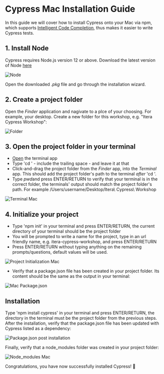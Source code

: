 # Cypress Mac Installation Guide

In this guide we will cover how to install Cypress onto your Mac via npm, which supports [Intelligent Code Completion](https://docs.cypress.io/guides/tooling/intelligent-code-completion.html#Set-up-in-your-Dev-Environment), thus makes it easier to write Cypress tests. 

## 1. Install Node
Cypress requires Node.js version 12 or above. Download the latest version of Node [here](https://nodejs.org/en/)

![Node](https://i.imgur.com/7OnS70e.png)

Open the downloaded *.pkg* file and go through the installation wizard.

## 2. Create a project folder
Open the *Finder* application and nagivate to a plce of your choosing. For example, your desktop. Create a new folder for this workshop, e.g. "Itera Cypress Workshop":

![Folder](https://i.imgur.com/9u2sOiE.png)

## 3. Open the project folder in your terminal
- [Open](https://www.makeuseof.com/open-terminal-on-mac/) the terminal app
 - Type 'cd ' - include the trailing space - and leave it at that
 - Click-and-drag the project folder from the *Finder* app, into the *Terminal* app. This should add the project folder's path to the terminal *after* 'cd '. 
 - Type *pwd*and press ENTER/RETURN to verify that your terminal is in the correct folder, the terminals' output should match the project folder's path. For example /Users/username/Desktop/Itera\ Cypress\ Workshop

![Terminal Mac](https://i.imgur.com/Zsx4oiQ.png)

## 4. Initialize your project
- Type 'npm init' in your terminal and press ENTER/RETURN, the current directory of your terminal should be the project folder
- You will be prompted to write a name for the project, type in an url friendly name, e.g. itera-cypress-workshop, and press ENTER/RETURN
- Press ENTER/RETURN without typing anything on the remaining prompts/questions, default values will be used.

![Project Initialization Mac](https://i.imgur.com/zXn8g2w.png)
- Verify that a package.json file has been created in your project folder. Its content should be the same as the output in your terminal:
 
![Mac Package.json](https://i.imgur.com/ypZ4ECz.png)

## Installation
Type 'npm install cypress' in your terminal and press ENTER/RETURN, the directory in the terminal must be the project folder from the previous steps. After the installation, verify that the package.json file has been updated with Cypress listed as a dependency:

![Package.json post installation](https://i.imgur.com/vNhw3C7.png)

Finally, verify that a node_modules folder was created in your project folder:

![Node_modules Mac](https://i.imgur.com/kN0Wq5I.png)

Congratulations, you have now successfully installed Cypress! 🎉